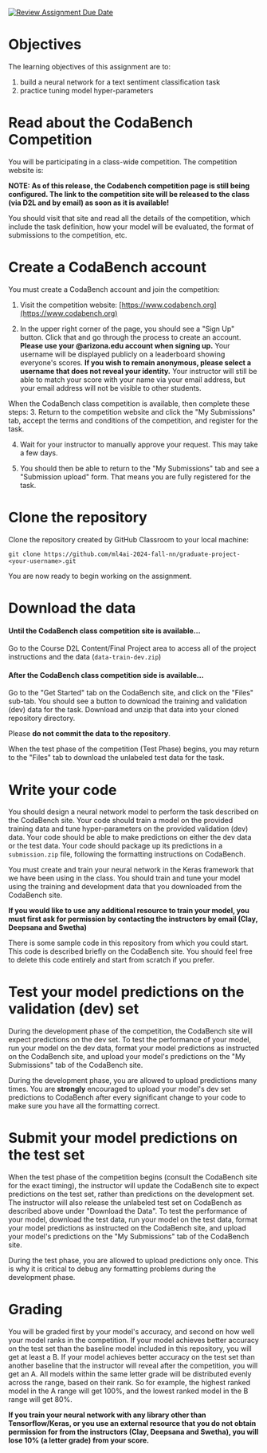 [![Review Assignment Due Date](https://classroom.github.com/assets/deadline-readme-button-22041afd0340ce965d47ae6ef1cefeee28c7c493a6346c4f15d667ab976d596c.svg)](https://classroom.github.com/a/jDTojyMi)
# Objectives

The learning objectives of this assignment are to:
1. build a neural network for a text sentiment classification task 
2. practice tuning model hyper-parameters

# Read about the CodaBench Competition

You will be participating in a class-wide competition.
The competition website is:

**NOTE: As of this release, the Codabench competition page is still being configured. 
The link to the competition site will be released to the class 
(via D2L and by email) as soon as it is available!**

You should visit that site and read all the details of the competition, which
include the task definition, how your model will be evaluated, the format of
submissions to the competition, etc.

# Create a CodaBench account

You must create a CodaBench account and join the competition:
1. Visit the competition website: [https://www.codabench.org](https://www.codabench.org)

2. In the upper right corner of the page, you should see a "Sign Up" button.
Click that and go through the process to create an account.
**Please use your @arizona.edu account when signing up.**
Your username will be displayed publicly on a leaderboard showing everyone's
scores.
**If you wish to remain anonymous, please select a username that does not reveal
your identity.**
Your instructor will still be able to match your score with your name via your
email address, but your email address will not be visible to other students. 


When the CodaBench class competition is available, then complete these steps:
3. Return to the competition website and click the "My Submissions" tab, accept
the terms and conditions of the competition, and register for the task.

4. Wait for your instructor to manually approve your request.
This may take a few days.

5. You should then be able to return to the "My Submissions" tab and see a
"Submission upload" form.
That means you are fully registered for the task.

# Clone the repository

Clone the repository created by GitHub Classroom to your local machine:
```
git clone https://github.com/ml4ai-2024-fall-nn/graduate-project-<your-username>.git
```
You are now ready to begin working on the assignment.

# Download the data

#### Until the CodaBench class competition site is available... 
Go to the Course D2L Content/Final Project area to access all of the project 
instructions and the data (`data-train-dev.zip`)

#### After the CodaBench class competition side is available...
Go to the "Get Started" tab on the CodaBench site, and click on the "Files"
sub-tab.
You should see a button to download the training and validation (dev) data for the
task.
Download and unzip that data into your cloned repository directory.

Please **do not commit the data to the repository**.

When the test phase of the competition (Test Phase) begins, you may return to the "Files"
tab to download the unlabeled test data for the task.

# Write your code

You should design a neural network model to perform the task described on the
CodaBench site.
Your code should train a model on the provided training data and tune
hyper-parameters on the provided validation (dev) data.
Your code should be able to make predictions on either the dev data
or the test data.
Your code should package up its predictions in a `submission.zip` file,
following the formatting instructions on CodaBench.

You must create and train your neural network in the Keras framework that we
have been using in the class.
You should train and tune your model using the training and development data
that you downloaded from the CodaBench site.

**If you would like to use any additional resource to train your model, you must
first ask for permission by contacting the instructors by email 
(Clay, Deepsana and Swetha)**

There is some sample code in this repository from which you could start.
This code is described briefly on the CodaBench site.
You should feel free to delete this code entirely and start from scratch if
you prefer.

# Test your model predictions on the validation (dev) set

During the development phase of the competition, the CodaBench site will expect
predictions on the dev set.
To test the performance of your model, run your model on the dev data,
format your model predictions as instructed on the CodaBench site, and upload
your model's predictions on the "My Submissions" tab of the CodaBench site.

During the development phase, you are allowed to upload predictions many times.
You are **strongly** encouraged to upload your model's dev set
predictions to CodaBench after every significant change to your code to make
sure you have all the formatting correct.

# Submit your model predictions on the test set

When the test phase of the competition begins (consult the CodaBench site for
the exact timing), the instructor will update the CodaBench site to expect
predictions on the test set, rather than predictions on the development set.
The instructor will also release the unlabeled test set on CodaBench as
described above under "Download the Data".
To test the performance of your model, download the test data, run your model on
the test data, format your model predictions as instructed on the CodaBench
site, and upload your model's predictions on the "My Submissions" tab of the
CodaBench site.

During the test phase, you are allowed to upload predictions only once.
This is why it is critical to debug any formatting problems during the
development phase.
 
# Grading

You will be graded first by your model's accuracy, and second on how well your
model ranks in the competition.
If your model achieves better accuracy on the test set than the baseline model
included in this repository, you will get at least a B.
If your model achieves better accuracy on the test set than another baseline
that the instructor will reveal after the competition, you will get an A.
All models within the same letter grade will be distributed evenly across the
range, based on their rank.
So for example, the highest ranked model in the A range will get 100%, and the
lowest ranked model in the B range will get 80%.

**If you train your neural network with any library other than Tensorflow/Keras,
or you use an external resource that you do not obtain permission for from the 
instructors (Clay, Deepsana and Swetha), you will lose 10% (a letter grade) from 
your score.**
